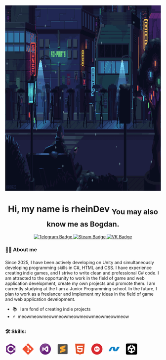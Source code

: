 <br clear="both">
<div align="center">
  <img height="600" width="1000" src="https://github.com/BogdanBTO/BogdanBTO/blob/main/welcome.gif?raw=true">
 <!-- <img height="300" width="600" src="https://tenor.com/ru/view/xd-programming-gif-23473924.gif"  /> -->
</div>

###
<h1 align="center">Hi, my name is rheinDev <sub>You may also know me as Bogdan.</sub></h1>

<div align="center">
    <a href="https://t.me/rhein_dev" target="_blank">
    <img src="https://img.shields.io/badge/Telegram-black?style=for-the-badge&logo=twitter&logoColor=white" alt="Telegram Badge"/>

  <a href="https://steamcommunity.com/profiles/76561198867971647/">
    <img src="https://img.shields.io/badge/Steam-blue?style=for-the-badge&logo=twitter&logoColor=white" alt="Steam Badge"/>

  <a href="https://vk.com/id1049209100" target="_blank)">
    <img src="https://img.shields.io/badge/VK-purple?style=for-the-badge&logo=twitter&logoColor=white" alt="VK Badge"/>
  </a>
   <!-- <a href="https://vk.com/id863705587" target="_blank">
    <img src="https://img.shields.io/badge/VKONTAKTE-blue" height="25" alt="youtube logo"  />
  </a> -->
</div>

###

###

<h3 align="left"> 👩‍💻  About me</h3>

###

<p align="left">Since 2025, I have been actively developing on Unity and simultaneously developing programming skills in C#, HTML and CSS.
I have experience creating indie games, and I strive to write clean and professional C# code. I am attracted to the opportunity to work in the field of game and web application development, create my own projects and promote them.
I am currently studying at the I am a Junior Programming school. In the future, I plan to work as a freelancer and implement my ideas in the field of game and web application development.</p>





* 📚  I am fond of creating indie projects
* ⚡  meowmeowmeowmeowmeowmeowmeowmeowmeow

###



###

<h3 align="left">🛠 Skills:</h3>

###
<div align="left">
<img src="https://github.com/BogdanBTO/BogdanBTO/blob/main/Skills_logo/csharp_logo.svg" width="36" height="36" alt="C#" />
  <img width="12" />
<img src="https://github.com/BogdanBTO/BogdanBTO/blob/main/Skills_logo/git_logo.svg" width="36" height="36" alt="Git" />
  <img width="12" />
<img src="https://github.com/BogdanBTO/BogdanBTO/blob/main/Skills_logo/visual_Studio_logo.png" width="36" height="36" alt="VS Code" />
  <img width="12" />
<img src="https://github.com/BogdanBTO/BogdanBTO/blob/main/Skills_logo/sublimetext_logo.png" width="36" height="36" alt="Sublime Text" />
  <img width="12" />
<img src="https://github.com/BogdanBTO/BogdanBTO/blob/main/Skills_logo/html5_logo.svg" width="36" height="36" alt="HTML5" />
  <img width="12" />
<img src="https://github.com/BogdanBTO/BogdanBTO/blob/main/Skills_logo/mega_logo.png" width="36" height="36" alt="Google Cloud" />
  <img width="12" />
<img src="https://github.com/BogdanBTO/BogdanBTO/blob/main/Skills_logo/dot_net_logo.svg" width="36" height="36" alt=".NET" />
  <img width="12" />
<img src="https://github.com/BogdanBTO/BogdanBTO/blob/main/Skills_logo/unity_logo.png" width="36" height="36" alt="Unity" /></a>
</div>

###
<!-- Your comment here 
<h3 align="left">🔥   Моя статистика :</h3>

###

<div align="center">
  <img src=""  />
</div>

###

<div align="center">
  <img src="" height="150" alt="stats graph"  />
  <img src="" height="150" alt="languages graph"  />
</div>

###
-->
